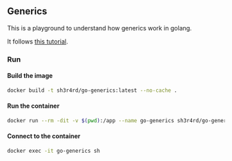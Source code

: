 ## Generics

This is a playground to understand how generics work in golang.

It follows [this tutorial](https://go.dev/doc/tutorial/generics).

### Run

#### Build the image
```bash
docker build -t sh3r4rd/go-generics:latest --no-cache .
```

#### Run the container
```bash
docker run --rm -dit -v $(pwd):/app --name go-generics sh3r4rd/go-generics:latest
```

#### Connect to the container
```bash
docker exec -it go-generics sh
```
